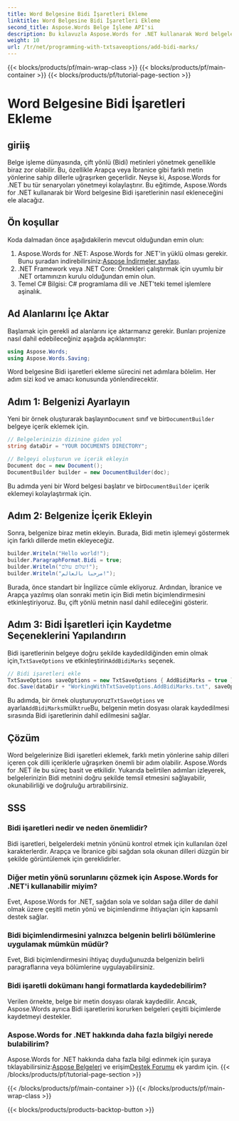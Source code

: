 ```yaml
---
title: Word Belgesine Bidi İşaretleri Ekleme
linktitle: Word Belgesine Bidi İşaretleri Ekleme
second_title: Aspose.Words Belge İşleme API'si
description: Bu kılavuzla Aspose.Words for .NET kullanarak Word belgelerine çift yönlü (Bidi) işaretlerin nasıl ekleneceğini öğrenin. Çok dilli içerik için uygun metin yönünü sağlayın.
weight: 10
url: /tr/net/programming-with-txtsaveoptions/add-bidi-marks/
---
```


{{< blocks/products/pf/main-wrap-class >}}
{{< blocks/products/pf/main-container >}}
{{< blocks/products/pf/tutorial-page-section >}}

# Word Belgesine Bidi İşaretleri Ekleme

## giriiş

Belge işleme dünyasında, çift yönlü (Bidi) metinleri yönetmek genellikle biraz zor olabilir. Bu, özellikle Arapça veya İbranice gibi farklı metin yönlerine sahip dillerle uğraşırken geçerlidir. Neyse ki, Aspose.Words for .NET bu tür senaryoları yönetmeyi kolaylaştırır. Bu eğitimde, Aspose.Words for .NET kullanarak bir Word belgesine Bidi işaretlerinin nasıl ekleneceğini ele alacağız.

## Ön koşullar

Koda dalmadan önce aşağıdakilerin mevcut olduğundan emin olun:

1. Aspose.Words for .NET: Aspose.Words for .NET'in yüklü olması gerekir. Bunu şuradan indirebilirsiniz:[Aspose İndirmeler sayfası](https://releases.aspose.com/words/net/).
2. .NET Framework veya .NET Core: Örnekleri çalıştırmak için uyumlu bir .NET ortamınızın kurulu olduğundan emin olun.
3. Temel C# Bilgisi: C# programlama dili ve .NET'teki temel işlemlere aşinalık.

## Ad Alanlarını İçe Aktar

Başlamak için gerekli ad alanlarını içe aktarmanız gerekir. Bunları projenize nasıl dahil edebileceğiniz aşağıda açıklanmıştır:

```csharp
using Aspose.Words;
using Aspose.Words.Saving;
```

Word belgesine Bidi işaretleri ekleme sürecini net adımlara bölelim. Her adım sizi kod ve amacı konusunda yönlendirecektir.

## Adım 1: Belgenizi Ayarlayın

 Yeni bir örnek oluşturarak başlayın`Document` sınıf ve bir`DocumentBuilder` belgeye içerik eklemek için.

```csharp
// Belgelerinizin dizinine giden yol
string dataDir = "YOUR DOCUMENTS DIRECTORY";

// Belgeyi oluşturun ve içerik ekleyin
Document doc = new Document();
DocumentBuilder builder = new DocumentBuilder(doc);
```

 Bu adımda yeni bir Word belgesi başlatır ve bir`DocumentBuilder` içerik eklemeyi kolaylaştırmak için.

## Adım 2: Belgenize İçerik Ekleyin

Sonra, belgenize biraz metin ekleyin. Burada, Bidi metin işlemeyi göstermek için farklı dillerde metin ekleyeceğiz.

```csharp
builder.Writeln("Hello world!");
builder.ParagraphFormat.Bidi = true;
builder.Writeln("שלום עולם!");
builder.Writeln("مرحبا بالعالم!");
```

Burada, önce standart bir İngilizce cümle ekliyoruz. Ardından, İbranice ve Arapça yazılmış olan sonraki metin için Bidi metin biçimlendirmesini etkinleştiriyoruz. Bu, çift yönlü metnin nasıl dahil edileceğini gösterir.

## Adım 3: Bidi İşaretleri için Kaydetme Seçeneklerini Yapılandırın

 Bidi işaretlerinin belgeye doğru şekilde kaydedildiğinden emin olmak için,`TxtSaveOptions` ve etkinleştirin`AddBidiMarks` seçenek.

```csharp
// Bidi işaretleri ekle
TxtSaveOptions saveOptions = new TxtSaveOptions { AddBidiMarks = true };
doc.Save(dataDir + "WorkingWithTxtSaveOptions.AddBidiMarks.txt", saveOptions);
```

 Bu adımda, bir örnek oluşturuyoruz`TxtSaveOptions` ve ayarla`AddBidiMarks`mülk`true`Bu, belgenin metin dosyası olarak kaydedilmesi sırasında Bidi işaretlerinin dahil edilmesini sağlar.

## Çözüm

Word belgelerinize Bidi işaretleri eklemek, farklı metin yönlerine sahip dilleri içeren çok dilli içeriklerle uğraşırken önemli bir adım olabilir. Aspose.Words for .NET ile bu süreç basit ve etkilidir. Yukarıda belirtilen adımları izleyerek, belgelerinizin Bidi metnini doğru şekilde temsil etmesini sağlayabilir, okunabilirliği ve doğruluğu artırabilirsiniz.

## SSS

### Bidi işaretleri nedir ve neden önemlidir?
Bidi işaretleri, belgelerdeki metnin yönünü kontrol etmek için kullanılan özel karakterlerdir. Arapça ve İbranice gibi sağdan sola okunan dilleri düzgün bir şekilde görüntülemek için gereklidirler.

### Diğer metin yönü sorunlarını çözmek için Aspose.Words for .NET'i kullanabilir miyim?
Evet, Aspose.Words for .NET, sağdan sola ve soldan sağa diller de dahil olmak üzere çeşitli metin yönü ve biçimlendirme ihtiyaçları için kapsamlı destek sağlar.

### Bidi biçimlendirmesini yalnızca belgenin belirli bölümlerine uygulamak mümkün müdür?
Evet, Bidi biçimlendirmesini ihtiyaç duyduğunuzda belgenizin belirli paragraflarına veya bölümlerine uygulayabilirsiniz.

### Bidi işaretli dokümanı hangi formatlarda kaydedebilirim?
Verilen örnekte, belge bir metin dosyası olarak kaydedilir. Ancak, Aspose.Words ayrıca Bidi işaretlerini korurken belgeleri çeşitli biçimlerde kaydetmeyi destekler.

### Aspose.Words for .NET hakkında daha fazla bilgiyi nerede bulabilirim?
 Aspose.Words for .NET hakkında daha fazla bilgi edinmek için şuraya tıklayabilirsiniz:[Aspose Belgeleri](https://reference.aspose.com/words/net/) ve erişim[Destek Forumu](https://forum.aspose.com/c/words/8) ek yardım için.
{{< /blocks/products/pf/tutorial-page-section >}}

{{< /blocks/products/pf/main-container >}}
{{< /blocks/products/pf/main-wrap-class >}}

{{< blocks/products/products-backtop-button >}}
